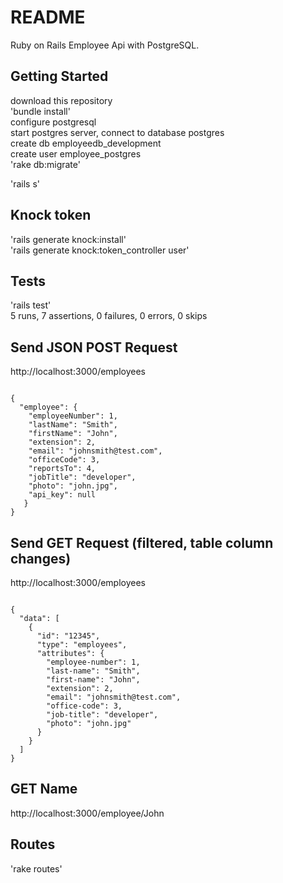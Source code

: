# README  
   
Ruby on Rails Employee Api with PostgreSQL.   
  
## Getting Started  
  
download this repository  
'bundle install'   
configure postgresql  
start postgres server, connect to database postgres  
create db employeedb_development  
create user employee_postgres  
'rake db:migrate'  

'rails s'  
  
## Knock token  

'rails generate knock:install'  
'rails generate knock:token_controller user'  
    
## Tests  
  
'rails test'  
5 runs, 7 assertions, 0 failures, 0 errors, 0 skips  
  
## Send JSON POST Request  
  
http://localhost:3000/employees
<pre><code>
{  
  "employee": {  
    "employeeNumber": 1,  
    "lastName": "Smith",  
    "firstName": "John",  
    "extension": 2,  
    "email": "johnsmith@test.com",  
    "officeCode": 3,  
    "reportsTo": 4,  
    "jobTitle": "developer",  
    "photo": "john.jpg",  
    "api_key": null  
   }  
}  
</code></pre>
## Send GET Request (filtered, table column changes)
  
http://localhost:3000/employees
<pre><code>
{  
  "data": [  
    {  
      "id": "12345",  
      "type": "employees",  
      "attributes": {  
        "employee-number": 1,  
        "last-name": "Smith",  
        "first-name": "John",  
        "extension": 2,  
        "email": "johnsmith@test.com",  
        "office-code": 3,  
        "job-title": "developer",  
        "photo": "john.jpg"  
      }  
    }  
  ]  
}  
</code></pre>
## GET Name  
  
http://localhost:3000/employee/John  
  
## Routes  
  
'rake routes'